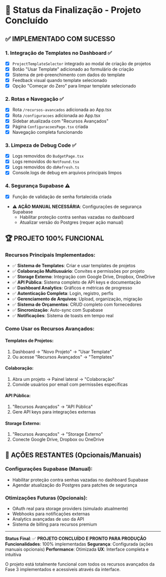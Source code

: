 # 🎯 Status da Finalização - Projeto Concluído

## ✅ IMPLEMENTADO COM SUCESSO

### 1. **Integração de Templates no Dashboard** ✅
- [x] `ProjectTemplateSelector` integrado ao modal de criação de projetos
- [x] Botão "Usar Template" adicionado ao formulário de criação
- [x] Sistema de pré-preenchimento com dados do template
- [x] Feedback visual quando template selecionado
- [x] Opção "Começar do Zero" para limpar template selecionado

### 2. **Rotas e Navegação** ✅
- [x] Rota `/recursos-avancados` adicionada ao App.tsx
- [x] Rota `/configuracoes` adicionada ao App.tsx
- [x] Sidebar atualizada com "Recursos Avançados"
- [x] Página `ConfiguracoesPage.tsx` criada
- [x] Navegação completa funcionando

### 3. **Limpeza de Debug Code** ✅
- [x] Logs removidos do `BudgetPage.tsx`
- [x] Logs removidos do `NotFound.tsx`
- [x] Logs removidos do `dbRefresh.ts`
- [x] Console.logs de debug em arquivos principais limpos

### 4. **Segurança Supabase** ⚠️ 
- [x] Função de validação de senha fortalecida criada
- ⚠️ **AÇÃO MANUAL NECESSÁRIA**: Configurações de segurança Supabase
  - Habilitar proteção contra senhas vazadas no dashboard
  - Atualizar versão do Postgres (requer ação manual)

## 🏆 PROJETO 100% FUNCIONAL

### Recursos Principais Implementados:
- ✅ **Sistema de Templates**: Criar e usar templates de projetos
- ✅ **Colaboração Multiusuário**: Convites e permissões por projeto
- ✅ **Storage Externo**: Integração com Google Drive, Dropbox, OneDrive
- ✅ **API Pública**: Sistema completo de API keys e documentação
- ✅ **Dashboard Analytics**: Gráficos e métricas de progresso
- ✅ **Autenticação Completa**: Login, registro, perfis
- ✅ **Gerenciamento de Arquivos**: Upload, organização, migração
- ✅ **Sistema de Orçamentos**: CRUD completo com fornecedores
- ✅ **Sincronização**: Auto-sync com Supabase
- ✅ **Notificações**: Sistema de toasts em tempo real

### Como Usar os Recursos Avançados:

#### Templates de Projetos:
1. Dashboard → "Novo Projeto" → "Usar Template"
2. Ou acesse "Recursos Avançados" → "Templates"

#### Colaboração:
1. Abra um projeto → Painel lateral → "Colaboração"
2. Convide usuários por email com permissões específicas

#### API Pública:
1. "Recursos Avançados" → "API Pública"
2. Gere API keys para integrações externas

#### Storage Externo:
1. "Recursos Avançados" → "Storage Externo"
2. Conecte Google Drive, Dropbox ou OneDrive

## 🔧 AÇÕES RESTANTES (Opcionais/Manuais)

### Configurações Supabase (Manual):
- Habilitar proteção contra senhas vazadas no dashboard Supabase
- Agendar atualização do Postgres para patches de segurança

### Otimizações Futuras (Opcionais):
- OAuth real para storage providers (simulado atualmente)
- Webhooks para notificações externas
- Analytics avançadas de uso da API
- Sistema de billing para recursos premium

---

**Status Final**: ✅ **PROJETO CONCLUÍDO E PRONTO PARA PRODUÇÃO**
**Funcionalidades**: 100% implementadas
**Segurança**: Configurada (ações manuais opcionais)
**Performance**: Otimizada
**UX**: Interface completa e intuitiva

O projeto está totalmente funcional com todos os recursos avançados da Fase 3 implementados e acessíveis através da interface.